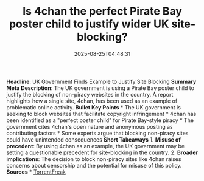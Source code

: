 ﻿---
title: "Is 4chan the perfect Pirate Bay poster child to justify wider UK site-blocking?"
date: "2025-08-25T04:48:31"
category: "Markets"
summary: ""
slug: "is 4chan the perfect pirate bay poster child to justify wide"
source_urls:
  - "https://torrentfreak.com/uk-govt-finds-ideal-pirate-bay-poster-boy-to-sell-blocking-of-non-pirate-sites-250824/"
seo:
  title: "Is 4chan the perfect Pirate Bay poster child to justify wider UK site-blocking? | Hash n Hedge"
  description: ""
  keywords: ["news", "markets", "brief"]
---
**Headline**: UK Government Finds Example to Justify Site Blocking  **Summary Meta Description**: The UK government is using a Pirate Bay poster child to justify the blocking of non-piracy websites in the country. A report highlights how a single site, 4chan, has been used as an example of problematic online activity.  **Bullet Key Points**  * The UK government is seeking to block websites that facilitate copyright infringement * 4chan has been identified as a "perfect poster child" for Pirate Bay-style piracy * The government cites 4chan's open nature and anonymous posting as contributing factors * Some experts argue that blocking non-piracy sites could have unintended consequences  **Short Takeaways**  1. **Misuse of precedent**: By using 4chan as an example, the UK government may be setting a questionable precedent for site-blocking in the country. 2. **Broader implications**: The decision to block non-piracy sites like 4chan raises concerns about censorship and the potential for misuse of this policy.  **Sources**  * [TorrentFreak](https://torrentfreak.com/uk-govt-finds-ideal-pirate-bay-poster-boy-to-sell-blocking-of-non-pirate-sites-250824/) 
